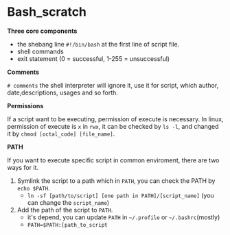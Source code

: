 # Bash\_scratch

**Three core components**
- the shebang line `#!/bin/bash` at the first line of script file.
- shell commands
- exit statement (0 = successful, 1-255 = unsuccessful)

**Comments**

`# comments` the shell interpreter will ignore it, use it for script, which author, date,descriptions, usages and so forth.

**Permissions**

If a script want to be executing, permission of execute is necessary.
In linux, permission of execute is `x` in `rwx`, it can be checked by `ls -l`, and changed it by `chmod [octal_code] [file_name]`.

**PATH**

If you want to execute specific script in common enviroment, there are two ways for it.
1. Symlink the script to a path which in `PATH`, you can check the PATH by `echo $PATH`.
	- `ln -sf [path/to/script] [one path in PATH]/[script_name]` (you can change the `script_name`)
2. Add the path of the script to `PATH`.
	- it's depend, you can update `PATH` in `~/.profile` or `~/.bashrc`(mostly)
	- `PATH=$PATH:[path_to_script`
